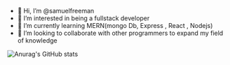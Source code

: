 - 👋 Hi, I’m @samuelfreeman
- 👀 I’m interested in being a fullstack developer
- 🌱 I’m currently learning MERN(mongo Db, Express , React , Nodejs)
- 💞️ I’m looking to collaborate with other programmers to expand my field of knowledge

![Anurag's GitHub stats](https://github-readme-stats.vercel.app/api?username=samuelfreeman&show_icons=true&theme=transparent)
<!---
samuelfreeman/samuelfreeman is a ✨ special ✨ repository because its `README.md` (this file) appears on your GitHub profile.
You can click the Preview link to take a look at your changes.
--->
